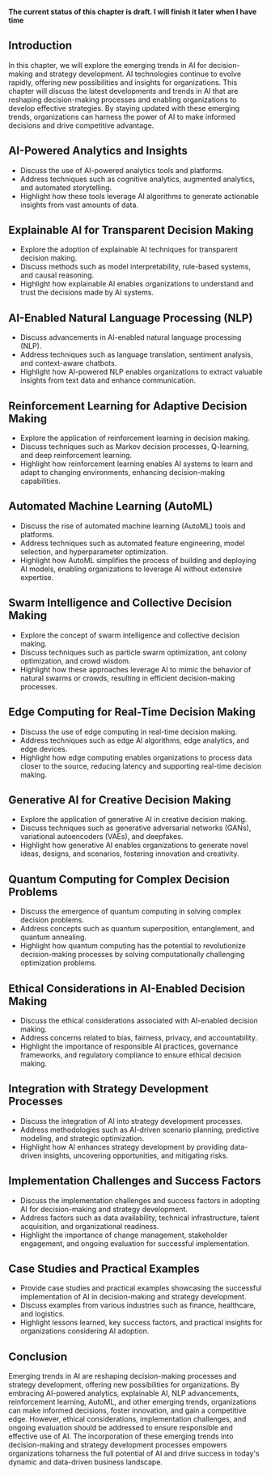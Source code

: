**The current status of this chapter is draft. I will finish it later when I have time**

Introduction
------------

In this chapter, we will explore the emerging trends in AI for decision-making and strategy development. AI technologies continue to evolve rapidly, offering new possibilities and insights for organizations. This chapter will discuss the latest developments and trends in AI that are reshaping decision-making processes and enabling organizations to develop effective strategies. By staying updated with these emerging trends, organizations can harness the power of AI to make informed decisions and drive competitive advantage.

AI-Powered Analytics and Insights
---------------------------------

* Discuss the use of AI-powered analytics tools and platforms.
* Address techniques such as cognitive analytics, augmented analytics, and automated storytelling.
* Highlight how these tools leverage AI algorithms to generate actionable insights from vast amounts of data.

Explainable AI for Transparent Decision Making
----------------------------------------------

* Explore the adoption of explainable AI techniques for transparent decision making.
* Discuss methods such as model interpretability, rule-based systems, and causal reasoning.
* Highlight how explainable AI enables organizations to understand and trust the decisions made by AI systems.

AI-Enabled Natural Language Processing (NLP)
--------------------------------------------

* Discuss advancements in AI-enabled natural language processing (NLP).
* Address techniques such as language translation, sentiment analysis, and context-aware chatbots.
* Highlight how AI-powered NLP enables organizations to extract valuable insights from text data and enhance communication.

Reinforcement Learning for Adaptive Decision Making
---------------------------------------------------

* Explore the application of reinforcement learning in decision making.
* Discuss techniques such as Markov decision processes, Q-learning, and deep reinforcement learning.
* Highlight how reinforcement learning enables AI systems to learn and adapt to changing environments, enhancing decision-making capabilities.

Automated Machine Learning (AutoML)
-----------------------------------

* Discuss the rise of automated machine learning (AutoML) tools and platforms.
* Address techniques such as automated feature engineering, model selection, and hyperparameter optimization.
* Highlight how AutoML simplifies the process of building and deploying AI models, enabling organizations to leverage AI without extensive expertise.

Swarm Intelligence and Collective Decision Making
-------------------------------------------------

* Explore the concept of swarm intelligence and collective decision making.
* Discuss techniques such as particle swarm optimization, ant colony optimization, and crowd wisdom.
* Highlight how these approaches leverage AI to mimic the behavior of natural swarms or crowds, resulting in efficient decision-making processes.

Edge Computing for Real-Time Decision Making
--------------------------------------------

* Discuss the use of edge computing in real-time decision making.
* Address techniques such as edge AI algorithms, edge analytics, and edge devices.
* Highlight how edge computing enables organizations to process data closer to the source, reducing latency and supporting real-time decision making.

Generative AI for Creative Decision Making
------------------------------------------

* Explore the application of generative AI in creative decision making.
* Discuss techniques such as generative adversarial networks (GANs), variational autoencoders (VAEs), and deepfakes.
* Highlight how generative AI enables organizations to generate novel ideas, designs, and scenarios, fostering innovation and creativity.

Quantum Computing for Complex Decision Problems
-----------------------------------------------

* Discuss the emergence of quantum computing in solving complex decision problems.
* Address concepts such as quantum superposition, entanglement, and quantum annealing.
* Highlight how quantum computing has the potential to revolutionize decision-making processes by solving computationally challenging optimization problems.

Ethical Considerations in AI-Enabled Decision Making
----------------------------------------------------

* Discuss the ethical considerations associated with AI-enabled decision making.
* Address concerns related to bias, fairness, privacy, and accountability.
* Highlight the importance of responsible AI practices, governance frameworks, and regulatory compliance to ensure ethical decision making.

Integration with Strategy Development Processes
-----------------------------------------------

* Discuss the integration of AI into strategy development processes.
* Address methodologies such as AI-driven scenario planning, predictive modeling, and strategic optimization.
* Highlight how AI enhances strategy development by providing data-driven insights, uncovering opportunities, and mitigating risks.

Implementation Challenges and Success Factors
---------------------------------------------

* Discuss the implementation challenges and success factors in adopting AI for decision-making and strategy development.
* Address factors such as data availability, technical infrastructure, talent acquisition, and organizational readiness.
* Highlight the importance of change management, stakeholder engagement, and ongoing evaluation for successful implementation.

Case Studies and Practical Examples
-----------------------------------

* Provide case studies and practical examples showcasing the successful implementation of AI in decision-making and strategy development.
* Discuss examples from various industries such as finance, healthcare, and logistics.
* Highlight lessons learned, key success factors, and practical insights for organizations considering AI adoption.

Conclusion
----------

Emerging trends in AI are reshaping decision-making processes and strategy development, offering new possibilities for organizations. By embracing AI-powered analytics, explainable AI, NLP advancements, reinforcement learning, AutoML, and other emerging trends, organizations can make informed decisions, foster innovation, and gain a competitive edge. However, ethical considerations, implementation challenges, and ongoing evaluation should be addressed to ensure responsible and effective use of AI. The incorporation of these emerging trends into decision-making and strategy development processes empowers organizations toharness the full potential of AI and drive success in today's dynamic and data-driven business landscape.
